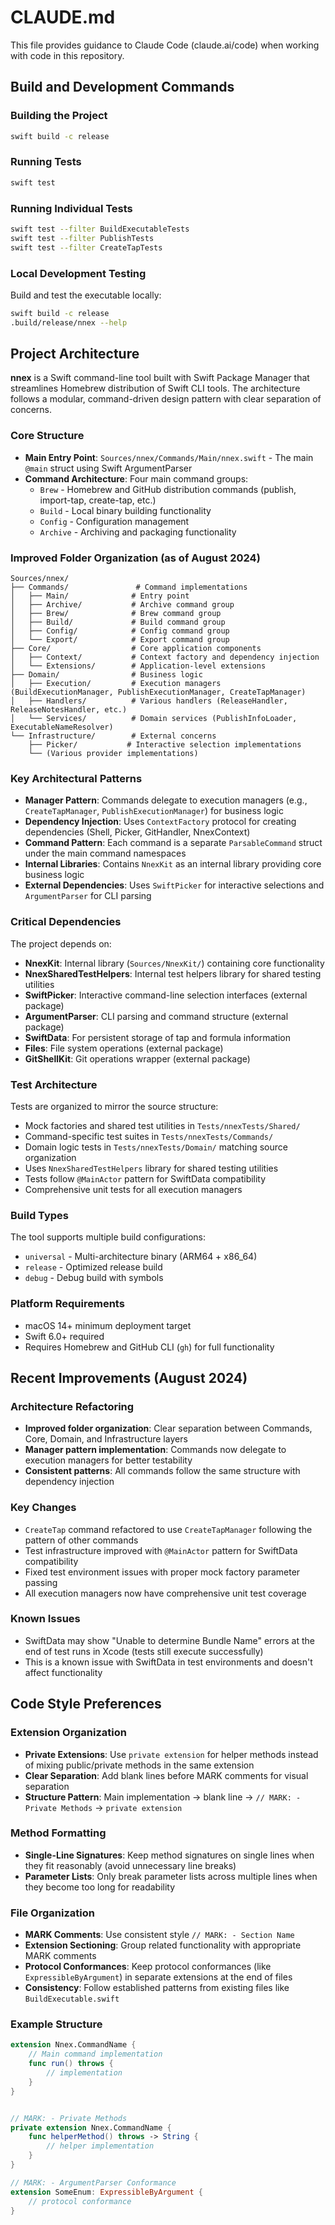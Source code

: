 # CLAUDE.md

This file provides guidance to Claude Code (claude.ai/code) when working with code in this repository.

## Build and Development Commands

### Building the Project
```bash
swift build -c release
```

### Running Tests
```bash
swift test
```

### Running Individual Tests
```bash
swift test --filter BuildExecutableTests
swift test --filter PublishTests
swift test --filter CreateTapTests
```

### Local Development Testing
Build and test the executable locally:
```bash
swift build -c release
.build/release/nnex --help
```

## Project Architecture

**nnex** is a Swift command-line tool built with Swift Package Manager that streamlines Homebrew distribution of Swift CLI tools. The architecture follows a modular, command-driven design pattern with clear separation of concerns.

### Core Structure

- **Main Entry Point**: `Sources/nnex/Commands/Main/nnex.swift` - The main `@main` struct using Swift ArgumentParser
- **Command Architecture**: Four main command groups:
  - `Brew` - Homebrew and GitHub distribution commands (publish, import-tap, create-tap, etc.)
  - `Build` - Local binary building functionality  
  - `Config` - Configuration management
  - `Archive` - Archiving and packaging functionality

### Improved Folder Organization (as of August 2024)

```
Sources/nnex/
├── Commands/               # Command implementations
│   ├── Main/              # Entry point
│   ├── Archive/           # Archive command group
│   ├── Brew/              # Brew command group  
│   ├── Build/             # Build command group
│   ├── Config/            # Config command group
│   └── Export/            # Export command group
├── Core/                  # Core application components
│   ├── Context/           # Context factory and dependency injection
│   └── Extensions/        # Application-level extensions
├── Domain/                # Business logic
│   ├── Execution/         # Execution managers (BuildExecutionManager, PublishExecutionManager, CreateTapManager)
│   ├── Handlers/          # Various handlers (ReleaseHandler, ReleaseNotesHandler, etc.)
│   └── Services/          # Domain services (PublishInfoLoader, ExecutableNameResolver)
└── Infrastructure/        # External concerns
    ├── Picker/           # Interactive selection implementations
    └── (Various provider implementations)
```

### Key Architectural Patterns

- **Manager Pattern**: Commands delegate to execution managers (e.g., `CreateTapManager`, `PublishExecutionManager`) for business logic
- **Dependency Injection**: Uses `ContextFactory` protocol for creating dependencies (Shell, Picker, GitHandler, NnexContext)
- **Command Pattern**: Each command is a separate `ParsableCommand` struct under the main command namespaces
- **Internal Libraries**: Contains `NnexKit` as an internal library providing core business logic
- **External Dependencies**: Uses `SwiftPicker` for interactive selections and `ArgumentParser` for CLI parsing

### Critical Dependencies

The project depends on:
- **NnexKit**: Internal library (`Sources/NnexKit/`) containing core functionality
- **NnexSharedTestHelpers**: Internal test helpers library for shared testing utilities
- **SwiftPicker**: Interactive command-line selection interfaces (external package)
- **ArgumentParser**: CLI parsing and command structure (external package)
- **SwiftData**: For persistent storage of tap and formula information
- **Files**: File system operations (external package)
- **GitShellKit**: Git operations wrapper (external package)

### Test Architecture

Tests are organized to mirror the source structure:
- Mock factories and shared test utilities in `Tests/nnexTests/Shared/`
- Command-specific test suites in `Tests/nnexTests/Commands/`
- Domain logic tests in `Tests/nnexTests/Domain/` matching source organization
- Uses `NnexSharedTestHelpers` library for shared testing utilities
- Tests follow `@MainActor` pattern for SwiftData compatibility
- Comprehensive unit tests for all execution managers

### Build Types

The tool supports multiple build configurations:
- `universal` - Multi-architecture binary (ARM64 + x86_64)
- `release` - Optimized release build
- `debug` - Debug build with symbols

### Platform Requirements

- macOS 14+ minimum deployment target
- Swift 6.0+ required
- Requires Homebrew and GitHub CLI (`gh`) for full functionality

## Recent Improvements (August 2024)

### Architecture Refactoring
- **Improved folder organization**: Clear separation between Commands, Core, Domain, and Infrastructure layers
- **Manager pattern implementation**: Commands now delegate to execution managers for better testability
- **Consistent patterns**: All commands follow the same structure with dependency injection

### Key Changes
- `CreateTap` command refactored to use `CreateTapManager` following the pattern of other commands
- Test infrastructure improved with `@MainActor` pattern for SwiftData compatibility
- Fixed test environment issues with proper mock factory parameter passing
- All execution managers now have comprehensive unit test coverage

### Known Issues
- SwiftData may show "Unable to determine Bundle Name" errors at the end of test runs in Xcode (tests still execute successfully)
- This is a known issue with SwiftData in test environments and doesn't affect functionality

## Code Style Preferences

### Extension Organization
- **Private Extensions**: Use `private extension` for helper methods instead of mixing public/private methods in the same extension
- **Clear Separation**: Add blank lines before MARK comments for visual separation
- **Structure Pattern**: Main implementation → blank line → `// MARK: - Private Methods` → `private extension`

### Method Formatting
- **Single-Line Signatures**: Keep method signatures on single lines when they fit reasonably (avoid unnecessary line breaks)
- **Parameter Lists**: Only break parameter lists across multiple lines when they become too long for readability

### File Organization
- **MARK Comments**: Use consistent style `// MARK: - Section Name`
- **Extension Sectioning**: Group related functionality with appropriate MARK comments
- **Protocol Conformances**: Keep protocol conformances (like `ExpressibleByArgument`) in separate extensions at the end of files
- **Consistency**: Follow established patterns from existing files like `BuildExecutable.swift`

### Example Structure
```swift
extension Nnex.CommandName {
    // Main command implementation
    func run() throws {
        // implementation
    }
}


// MARK: - Private Methods  
private extension Nnex.CommandName {
    func helperMethod() throws -> String {
        // helper implementation
    }
}

// MARK: - ArgumentParser Conformance
extension SomeEnum: ExpressibleByArgument {
    // protocol conformance
}
```